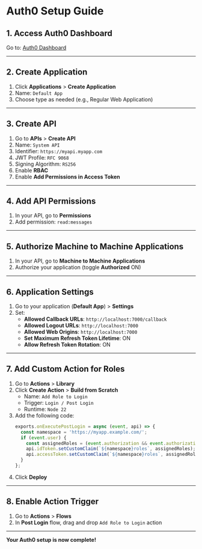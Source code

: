 
# Auth0 Setup Guide

## 1. Access Auth0 Dashboard
Go to: [Auth0 Dashboard](https://manage.auth0.com/dashboard/)

---

## 2. Create Application
1. Click **Applications** > **Create Application**
2. Name: `Default App`
3. Choose type as needed (e.g., Regular Web Application)

---

## 3. Create API
1. Go to **APIs** > **Create API**
2. Name: `System API`
3. Identifier: `https://myapi.myapp.com`
4. JWT Profile: `RFC 9068`
5. Signing Algorithm: `RS256`
6. Enable **RBAC**
7. Enable **Add Permissions in Access Token**

---

## 4. Add API Permissions
1. In your API, go to **Permissions**
2. Add permission: `read:messages`

---

## 5. Authorize Machine to Machine Applications
1. In your API, go to **Machine to Machine Applications**
2. Authorize your application (toggle **Authorized** ON)

---

## 6. Application Settings
1. Go to your application (**Default App**) > **Settings**
2. Set:
   - **Allowed Callback URLs**: `http://localhost:7000/callback`
   - **Allowed Logout URLs**: `http://localhost:7000`
   - **Allowed Web Origins**: `http://localhost:7000`
   - **Set Maximum Refresh Token Lifetime**: ON
   - **Allow Refresh Token Rotation**: ON

---

## 7. Add Custom Action for Roles
1. Go to **Actions** > **Library**
2. Click **Create Action** > **Build from Scratch**
   - Name: `Add Role to Login`
   - Trigger: `Login / Post Login`
   - Runtime: `Node 22`
3. Add the following code:
   ```js
   exports.onExecutePostLogin = async (event, api) => {
     const namespace = 'https://myapp.example.com/';
     if (event.user) {
       const assignedRoles = (event.authorization && event.authorization.roles) || [];
       api.idToken.setCustomClaim(`${namespace}roles`, assignedRoles);
       api.accessToken.setCustomClaim(`${namespace}roles`, assignedRoles);
     }
   };
   ```
4. Click **Deploy**

---

## 8. Enable Action Trigger
1. Go to **Actions** > **Flows**
2. In **Post Login** flow, drag and drop `Add Role to Login` action

---

**Your Auth0 setup is now complete!**


